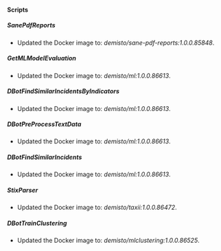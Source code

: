 
#### Scripts
##### SanePdfReports
- Updated the Docker image to: *demisto/sane-pdf-reports:1.0.0.85848*.
##### GetMLModelEvaluation
- Updated the Docker image to: *demisto/ml:1.0.0.86613*.
##### DBotFindSimilarIncidentsByIndicators
- Updated the Docker image to: *demisto/ml:1.0.0.86613*.
##### DBotPreProcessTextData
- Updated the Docker image to: *demisto/ml:1.0.0.86613*.
##### DBotFindSimilarIncidents
- Updated the Docker image to: *demisto/ml:1.0.0.86613*.
##### StixParser
- Updated the Docker image to: *demisto/taxii:1.0.0.86472*.
##### DBotTrainClustering
- Updated the Docker image to: *demisto/mlclustering:1.0.0.86525*.